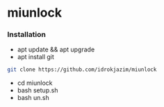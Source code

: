 # miunlock
### Installation
- apt update && apt upgrade
- apt install git
```bash
git clone https://github.com/idrokjazim/miunlock
```
- cd miunlock
- bash setup.sh
- bash un.sh

